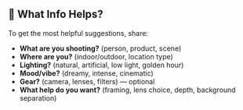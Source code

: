 ## 📸 What Info Helps?
To get the most helpful suggestions, share:
- **What are you shooting?** (person, product, scene)
- **Where are you?** (indoor/outdoor, location type)
- **Lighting?** (natural, artificial, low light, golden hour)
- **Mood/vibe?** (dreamy, intense, cinematic)
- **Gear?** (camera, lenses, filters) — optional
- **What help do you want?** (framing, lens choice, depth, background separation)
